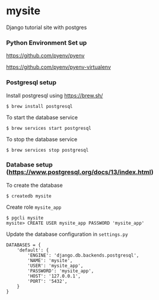 # mysite
Django tutorial site with postgres

### Python Environment Set up

https://github.com/pyenv/pyenv

https://github.com/pyenv/pyenv-virtualenv

### Postgresql setup

Install postgresql using https://brew.sh/
```
$ brew install postgresql
```

To start the database service
```
$ brew services start postgresql
```

To stop the database service
```
$ brew services stop postgresql 
```

### Database setup (https://www.postgresql.org/docs/13/index.html)

To create the database
```
$ createdb mysite
```

Create role `mysite_app`
```
$ pgcli mysite
mysite> CREATE USER mysite_app PASSWORD 'mysite_app'
```

Update the database configuration in ``settings.py``
```
DATABASES = {
    'default': {
        'ENGINE': 'django.db.backends.postgresql',
        'NAME': 'mysite',
        'USER': 'mysite_app',
        'PASSWORD': 'mysite_app',
        'HOST': '127.0.0.1',
        'PORT': '5432',
    }
}
```
